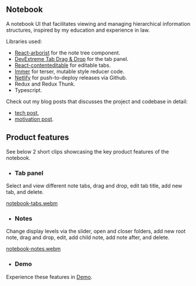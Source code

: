 ## Notebook

A notebook UI that facilitates viewing and managing hierarchical information structures, inspired by my education and experience in law.

Libraries used: 
- [React-arborist](https://github.com/brimdata/react-arborist) for the note tree component.
- [DevExtreme Tab Drag & Drop](https://js.devexpress.com/Demos/WidgetsGallery/Demo/TabPanel/SortableClosableTabs/React/Light/) for the tab panel.
- [React-contenteditable](https://github.com/lovasoa/react-contenteditable) for editable tabs.
- [Immer](https://github.com/immerjs/immer) for terser, mutable style reducer code.
- [Netlify](https://www.netlify.com/) for push-to-deploy releases via Github.
- Redux and Redux Thunk.
- Typescript.

Check out my blog posts that discusses the project and codebase in detail:
- [tech post](https://selinazjw.com/blog/notebook-tech-post),
- [motivation post](https://selinazjw.com/blog/motivations-for-notebook).

## Product features

See below 2 short clips showcasing the key product features of the notebook.

- ### Tab panel

Select and view different note tabs, drag and drop, edit tab title, add new tab, and delete.

[notebook-tabs.webm](https://user-images.githubusercontent.com/84102041/183894027-993e98d3-4016-4199-9d1c-ce3dd31c530b.webm)

- ### Notes

Change display levels via the slider, open and closer folders, add new root note, drag and drop, edit, add child note, add note after, and delete.

[notebook-notes.webm](https://user-images.githubusercontent.com/84102041/183893981-5fe14d04-ed24-460c-b517-2731cfbf3e3b.webm)

- ### Demo

Experience these features in [Demo](https://main--selinas-notebook-ts.netlify.app/notebook).
